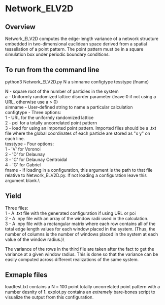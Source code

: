 # Network_ELV2D

## Overview
Network_ELV2D computes the edge-length variance of a network structure embedded in two-dimensional euclidean space derived from a spatial tessellation of a point pattern. The point pattern must be in a square simulation box under periodic boundary conditions.

## To run from the command line
python3 Network_ELV2D.py N a simname configtype tesstype (fname)

N - square root of the number of particles in the system\
a - Uniformly randomized lattice disorder parameter (leave 0 if not using a URL, otherwise use a > 0)\
simname - User-defined string to name a particular calculation\
configtype - Three options:\
	1 - URL for the uniformly randomized lattice\
	2 - poi for a totally uncorrelated point pattern\
	3 - load for using an imported point pattern. Imported files should be a .txt file where the global coordinates of each particle are stored as "x y" on each line.\
tesstype - Four options:\
	1 - 'V' for Voronoi\
	2 - 'D' for Delaunay\
	3 - 'C' for Delaunay Centroidal\
	4 - 'G' for Gabriel\
fname - If loading in a configuration, this argument is the path to that file relative to Network_ELV2D.py. If not loading a configuration leave this argument blank.\

## Yield
Three files:\
1 - A .txt file with the generated configuration if using URL or poi\
2 - A .npy file with an array of the window radii used in the calculation.\
3 - A .npy file with a rectangular matrix where each row contains all of the total edge length values for each window placed in the system. (Thus, the number of columns is the number of windows placed in the system at each value of the window radius.)\

The variance of the rows in the third file are taken after the fact to get the variance at a given window radius. This is done so that the variance can be easily computed across different realizations of the same system. 

## Exmaple files
loadtest.txt contains a N = 100 point totally uncorrelated point pattern with a number desnity of 1.
explot.py contains an *extremely* bare-bones script to visualize the output from this configuration.
